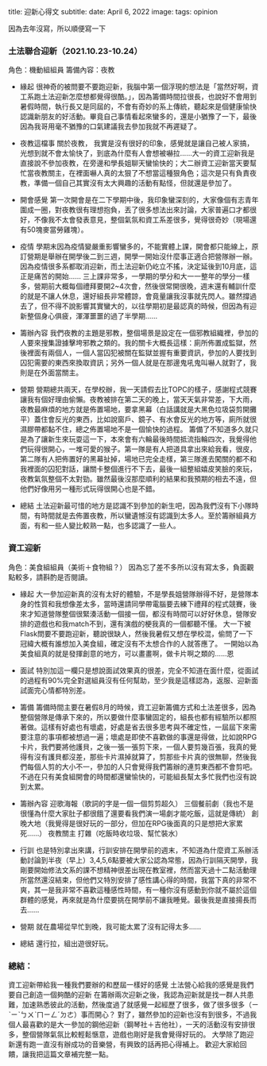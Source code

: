 title: 迎新心得文
subtitle:
date: April 6, 2022
image: 
tags: opinion

因為去年沒寫，所以順便寫一下

### 土法聯合迎新（2021.10.23-10.24）

角色：機動組組員
籌備內容：夜教

- 緣起
  很神奇的被問要不要跑迎新，我腦中第一個浮現的想法是「當然好啊，資工系跑土法迎新怎麼想都覺得很酷。」，因為籌備時間拉很長，也說好不會用到暑假時間，執行長又是同屆的，不會有奇妙的系上傳統，聽起來是個健康愉快認識新朋友的好活動。畢竟自己事情看起來蠻多的，還是小猶豫了一下，最後因為我哥用毫不猶豫的口氣建議我去參加我就不再遲疑了。

- 夜教這檔事
  關於夜教， 我實是沒有很好的印象，感覺就是讓自己被人家搞，光想到就不會太愉快了，到底為什麼有人會想被嚇拉......大一的資工迎新我是直接說不參加夜教，在旁邊和學長姐聊天蠻愉快的；大二辦資工迎新當天要幫忙當夜教關主，在裡面嚇人真的太狠了不想當這種狠角色；這次是只有負責夜教，準備一個自己其實沒有太大興趣的活動有點怪，但就還是參加了。

- 開會感覺
  第一次開會是在二下學期中後，我印象蠻深刻的，大家像個有志青年圍成一圈，對夜教很有理想抱負，丟了很多想法出來討論，大家普遍口才都很好，不像我不太會發表意見，整個氣氛和資工系差很多，覺得很奇妙（現場還有50塊麥當勞雞塊）。

- 疫情
  學期末因為疫情變嚴重影響蠻多的，不能實體上課，開會都只能線上，原訂營期是舉辦在開學後二到三週，開學一開始沒什麼事正適合把營隊辦一辦。因為疫情很多系都取消迎新，而土法迎新仍屹立不搖，決定延後到10月底，這正是痛苦的開始……
  三上課非常多，一學期的學分和大一一整年的學分一樣多，營期前大概每個禮拜要開2~4次會，然後很常開很晚，週末還有輔訓什麼的就是不讓人休息，還好組長非常體諒，會竟量讓我沒事就先閃人。雖然撐過去了，但不得不說影響其實蠻大的，以往學期初是最認真的時候，但因為有迎新整個身心俱疲，渾渾噩噩的過了半學期......

- 籌辦內容
  我們夜教的主題是邪教，整個場景是設定在一個邪教組織裡，參加的人要來搜集證據擊垮邪教之類的。我的關卡大概長這樣：廁所佈置成監獄，然後裡面有兩個人，一個人當囚犯被關在監獄並握有重要資訊，參加的人要找到囚犯需要的東西來換取資訊；另外一個人就是在那邊鬼吼鬼叫嚇人就對了，我則是在外面當關主。

- 營期
  營期總共兩天，在學校辦，我一天請假去比TOPC的樣子，感謝程式競賽讓我有個好理由偷懶。夜教被排在第二天的晚上，當天天氣非常差，下大雨，夜教最麻煩的地方就是佈置場地，要拿黑幕（白話講就是大黑色垃圾袋剪開攤平）蓋住會反光的東西，比如說窗戶、鏡子、有水會反光的地方等，廁所就很濕膠帶都黏不住，總之佈置場地不是一個愉快的過程。
  籌備了不知道多久就只是為了讓新生來玩耍這一下，本來會有六輪最後時間抵流指輪四次，我覺得他們玩得很開心，一堆可愛的猴子。第一隊是有人把道具拿出來給我看，很皮，第二隊有人把佈置好的黑幕扯掉，場地已完全走樣，第三隊進去闖關的都不和我裡面的囚犯對話，讓關卡整個進行不下去，最後一組整組嬉皮笑臉的來玩，夜教氣氛整個不太對勁。雖然最後沒那麼順利的結果和我預期的相去不遠，但他們好像用另一種形式玩得很開心也是不錯。

- 總結
  土法迎新最可惜的地方是認識不到參加的新生吧，因為我們沒有下小隊時間，有時間就是去佈置夜教，所以蠻遺憾沒有認識到太多人。至於籌辦組員方面，有和一些人變比較熟一點，也多認識了一些人。

### 資工迎新

角色：美食組組員（美術＋食物組？）
因為忘了差不多所以沒有寫太多，負面觀點較多，請斟酌是否閱讀。

- 緣起
  大一參加迎新真的沒有太好的體驗，不是學長姐營隊辦得不好，是營隊本身的性質和我想像差太多，當時還請同學帶電腦要去練下禮拜的程式競賽，後來才知道營隊整個很緊湊活動一個接一個，都沒有時間可以好好休息，營隊安排的遊戲也和我match不到，還有演戲的梗我真的一個都聽不懂。
  大一下被Flask問要不要跑迎新，聽說很缺人，然後我暑假又想在學校混，偷問了一下冠緯大概有誰想加入美食組，確定沒有不太想合作的人就答應了。
  一開始以為美食組真的就是發揮創意的地方，可以畫畫啊，做卡片啊之類的......恩

- 面試
  特別加這一欄只是想說面試效果真的很差，完全不知道在面什麼，從面試的過程有90%完全對選組員沒有任何幫助，至少我是這樣認為，返服、迎新面試面完心情都特別差。

- 籌備
  籌備時間主要在暑假8月的時候，資工迎新籌備方式和土法差很多，因為整個營隊是傳承下來的，所以要做什麼事蠻固定的，組長也都有經驗所以都照著做。這樣有好處也有壞處，好處是省去很多思考與不確定性，一屆屆下來需要注意的事項都被想過一遍；壞處是即使不喜歡做的事還是得做，比如說RPG卡片，我們要將他護貝，之後一張一張剪下來，一個人要剪幾百張，我真的覺得有沒有護貝都沒差，那些卡片濕掉就算了，剪那些卡片真的很無聊，然後我們每個人剪的大小不一，參加的人只會覺得我們籌辦的連剪東西都不會剪吧。不過在只有美食組開會的時間都還蠻愉快的，可能組長幫太多忙我們也沒有說到太累。

- 籌辦內容
  迎歌海報（歌詞的字是一個一個剪剪超久）
  三個餐前劇（我也不是很懂為什麼大家肚子都很餓了還要看我們演一場劇才能吃飯，這就是傳統）
  創晚大地（我覺得是很好玩的一部分，但加在RPG後面真的只是想把大家累死......）
  夜教關主
  打雜（吃飯時收垃圾、幫忙裝水）

- 行訓
  也是特別拿出來講，行訓安排在開學前的週末，不知道為什麼資工系辦活動討論到半夜（早上）3,4,5,6點要被大家公認為常態，因為行訓隔天開學，我剛要開始修法文系的課不想精神很差出現在教室裡，然而當天過十二點活動理所當然還沒結束，但他們又特別安排了感性講心得的時間，我當下真的非常不爽，其一是我非常不喜歡這種感性時間，有一種你沒有感動到你就不屬於這個群體的感覺，再來就是為什麼要挑在開學前不讓我睡覺。最後我是直接揚長而去......

- 營期
  就在農場從早忙到晚，我可能太累了沒有記得太多......

- 總結
  還行拉，組出遊很好玩。

### 總結：

資工迎新帶給我一種我們要辦的和歷屆一樣好的感覺
土法營心給我的感覺是我們要自己創造一個夠酷的迎新
在籌辦兩次迎新之後，我認為迎新就是找一群人共患難，加速熟悉彼此的活動，然後度過了就感覺一起經歷了很多，做了很多很多（ㄧˋㄧˋㄅㄨˋㄇㄧㄥˊㄉㄜ）事而開心？
對了，雖然參加的迎新也沒有到很多，不過我個人最喜歡的是大一參加的鋼他迎新（鋼琴社＋吉他社），一天的活動沒有安排很多，整個營隊氣氛比較輕鬆愜意，遊戲也剛好是我會覺得好玩的。
大學除了跑迎新還有跑一直沒有辦成功的音樂營，有興致的話再把心得補上。
歡迎大家給回饋，讓我把這篇文章補完整一點。
